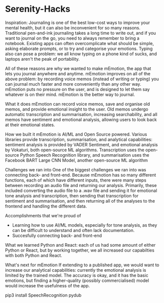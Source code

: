 # Serenity-Hacks 
Inspiration:
Journaling is one of the best low-cost ways to improve your mental health, but it can also be inconvenient for so many reasons. Traditional pen-and-ink journaling takes a long time to write out, and if you want to journal on the go, you need to always remember to bring a notebook. Existing apps can often overcomplicate what should be simple, asking elaborate prompts, or to try and categorise your emotions. Typing also can pose a problem: we all know typing on a phone kind of sucks, and laptops aren't the peak of portability. 

All of these reasons are why we wanted to make mEmotion, the app that lets you journal anywhere and anytime. mEmotion improves on all of the above problem: by recording voice memos (instead of writing or typing) you can journal much faster and more conveniently than any other way. mEmotion puts no pressure on the user, and is designed to let them say whatever is on their mind. mEmotion is the better way to journal.

What it does
mEmotion can record voice memos, save and organise old memos, and provide emotional insight to the user. Old memos undergo automatic transcription and summarisation, increasing searchability, and all memos have sentiment and emotional analysis, allowing users to look back at their emotional states. 

How we built it
mEmotion is AI/ML and Open Source powered. Various libraries provide transcription, summarisation, and analytical capabilities: sentiment analysis is provided by VADER Sentiment, and emotional analysis by Vokaturi, both open-source ML algorithms. Transcription uses the open-source Python Speech Recognition library, and summarisation uses the Facebook BART Large CNN Model, another open-source ML algorithm

Challenges we ran into
One of the biggest challenges we ran into was connecting back- and front-end. Because mEmotion has so many different functions, each of which have different inputs, there were many steps between recording an audio file and returning our analysis. Primarily, these included converting the audio file to a .wav file and sending it for emotional tone analysis and transcription, then sending that transcription for sentiment and summarisation, and then returning all of the analyses to the frontend and handling the different data. 

Accomplishments that we're proud of
- Learning how to use AI/ML models, especially for tone analysis, as they can be difficult to understand and often lack documentation.
- Succesfully connecting back- and front-end

What we learned
Python and React: each of us had some amount of either Python or React, but by working together, we all increased our capabilties with both Python and React. 

What's next for mEmotion 
If extending to a published app, we would want to increase our analytical capabilities: currently the emotional analysis is limited by the trained model. The accuracy is okay, and it has the basic emotions, but finding a higher-quality (possibly commercialised) model would increase the usefulness of the app. 

pip3 install SpeechRecognition pydub
